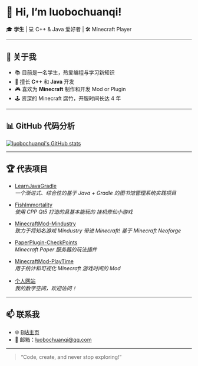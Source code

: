 # 👋 Hi, I’m luobochuanqi!

🎓 **学生** | 💻 C++ & Java 爱好者 | 🛠️ Minecraft Player

---

## 🚀 关于我

- 📚 目前是一名学生，热爱编程与学习新知识
- 💾 擅长 **C++** 和 **Java** 开发
- 🎮 喜欢为 **Minecraft** 制作和开发 Mod or Plugin
- 🕹️ 资深的 Minecraft 腐竹，开服时间长达 4 年

---

## 📊 GitHub 代码分析

[![luobochuanqi's GitHub stats](https://github-readme-stats.vercel.app/api?username=luobochuanqi&show_icons=true&theme=default)](https://github.com/luobochuanqi)

---

## 🏆 代表项目

- [LearnJavaGradle](https://github.com/luobochuanqi/LearnJavaGradle)  
  *一个渐进式、综合性的基于 Java + Gradle 的图书馆管理系统实践项目*

- [FishImmortality](https://github.com/luobochuanqi/FishImmortality)  
  *使用 CPP Qt5 打造的且基本能玩的 挂机修仙小游戏*

- [MinecraftMod-Mindustry](https://github.com/luobochuanqi/MinecraftMod-Mindustry)  
  *致力于将知名游戏 Mindustry 带进 Minecraft! 基于 Minecraft Neoforge*

- [PaperPlugin-CheckPoints](https://github.com/luobochuanqi/PaperPlugin-CheckPoints)  
  *Minecraft Paper 服务器的玩法插件*

- [MinecraftMod-PlayTime](https://github.com/luobochuanqi/MinecraftMod-PlayTime)  
  *用于统计和可视化 Minecraft 游戏时间的 Mod*

- [个人网站](https://github.com/luobochuanqi/luobochuanqi.github.io)  
  *我的数字空间，欢迎访问！*

---

## 📫 联系我

- 🌐 [B站主页](https://space.bilibili.com/500577206)
- 📧 邮箱：luobochuanqi@qq.com

---

> “Code, create, and never stop exploring!”
